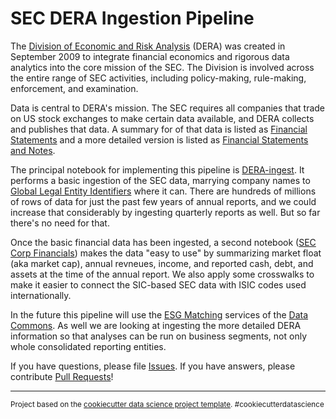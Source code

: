 # SEC DERA Ingestion Pipeline

The [Division of Economic and Risk Analysis](https://www.sec.gov/dera) (DERA) was created in September 2009 to integrate financial economics and rigorous data analytics into the core mission of the SEC. The Division is involved across the entire range of SEC activities, including policy-making, rule-making, enforcement, and examination.

Data is central to DERA's mission. The SEC requires all companies that trade on US stock exchanges to make certain data available, and DERA collects and publishes that data. A summary for of that data is listed as [Financial Statements](https://www.sec.gov/dera/data/financial-statement-data-sets.html) and a more detailed version is listed as [Financial Statements and Notes](https://www.sec.gov/dera/data/financial-statement-and-notes-data-set.html).

The principal notebook for implementing this pipeline is [DERA-ingest](notebooks/DERA-ingest.ipynb). It performs a basic ingestion of the SEC data, marrying company names to [Global Legal Entity Identifiers](https://www.gleif.org/en) where it can. There are hundreds of millions of rows of data for just the past few years of annual reports, and we could increase that considerably by ingesting quarterly reports as well. But so far there's no need for that.

Once the basic financial data has been ingested, a second notebook ([SEC Corp Financials](notebooks/SEC%20Corp%20Financials.ipynb)) makes the data "easy to use" by summarizing market float (aka market cap), annual revneues, income, and reported cash, debt, and assets at the time of the annual report. We also apply some crosswalks to make it easier to connect the SIC-based SEC data with ISIC codes used internationally.

In the future this pipeline will use the [ESG Matching](https://github.com/os-climate/esg-matching) services of the [Data Commons](https://github.com/os-climate/os_c_data_commons). As well we are looking at ingesting the more detailed DERA information so that analyses can be run on business segments, not only whole consolidated reporting entities.

If you have questions, please file [Issues](https://github.com/os-climate/itr-data-pipeline/issues). If you have answers, please contribute [Pull Requests](https://github.com/os-climate/itr-data-pipeline/pulls)!

---

<p><small>Project based on the <a target="_blank" href="https://drivendata.github.io/cookiecutter-data-science/">cookiecutter data science project template</a>. #cookiecutterdatascience</small></p>
